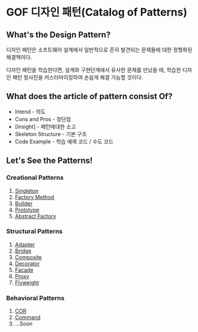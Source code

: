 # GOF 디자인 패턴(Catalog of Patterns)

## What's the Design Pattern?

디자인 패턴은 소프트웨어 설계에서 일반적으로 흔히 발견되는 문제들에 대한 정형화된 해결책이다.

디자인 패턴을 학습한다면, 설계와 구현단계에서 유사한 문제를 만났을 때, 학습한 디자인 패턴 청사진을 커스터마이징하여 손쉽게 해결 가능할 것이다.

## What does the article of pattern consist Of?

- Intend - 의도
- Cons and Pros - 장단점
- [Insight] - 패턴에대한 소고
- Skeleton Structure - 기본 구조
- Code Example - 학습 예제 코드 / 수도 코드

## Let's See the Patterns!

### Creational Patterns

1. [Singleton](https://github.com/jinia91/DesignPattern/blob/main/doc/Singleton.md)
2. [Factory Method](https://github.com/jinia91/DesignPattern/blob/main/doc/FactoryMethod.md)
3. [Builder](https://github.com/jinia91/DesignPattern/blob/main/doc/Builder.md)
4. [Prototype](https://github.com/jinia91/DesignPattern/blob/main/doc/Prototype.md)
5. [Abstract Factory](https://github.com/jinia91/DesignPattern/blob/main/doc/AbstractFactory.md)

### Structural Patterns

1. [Adapter](https://github.com/jinia91/DesignPattern/blob/main/doc/Adapter.md)
2. [Bridge](https://github.com/jinia91/DesignPattern/blob/main/doc/Bridge.md)
3. [Composite](https://github.com/jinia91/DesignPattern/blob/main/doc/Composite.md)
7. [Decorator](https://github.com/jinia91/DesignPattern/blob/main/doc/Decorator.md)
4. [Facade](https://github.com/jinia91/DesignPattern/blob/main/doc/Facade.md)
5. [Proxy](https://github.com/jinia91/DesignPattern/blob/main/doc/Proxy.md)
6. [Flyweight](https://github.com/jinia91/DesignPattern/blob/main/doc/Flyweight.md)

### Behavioral Patterns

1. [COR](https://github.com/jinia91/DesignPattern/blob/main/doc/Cor.md)
2. [Command](https://www.jiniaslog.co.kr/article/view?articleId=1752)
3. ...Soon
